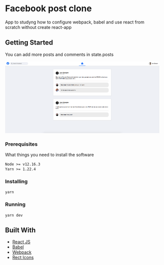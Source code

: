 # Facebook post clone

App to studyng how to configure webpack, babel and use react from scratch without create react-app

## Getting Started

You can add more posts and comments in state.posts

![Image](/src/assets/app.png)

### Prerequisites

What things you need to install the software

```
Node >= v12.16.3
Yarn >= 1.22.4
```

### Installing
```
yarn
```

### Running
```
yarn dev
```

## Built With

* [React JS](https://reactjs.org/)
* [Babel](https://babeljs.io/)
* [Webpack](https://webpack.js.org/)
* [Rect Icons](https://react-icons.github.io/react-icons/)

